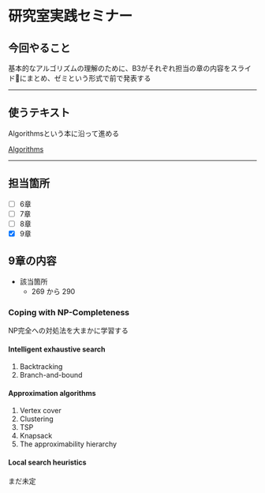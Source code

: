 # 研究室実践セミナー
## 今回やること

基本的なアルゴリズムの理解のために、B3がそれぞれ担当の章の内容をスライドにまとめ、ゼミという形式で前で発表する

---

## 使うテキスト

Algorithmsという本に沿って進める

[Algorithms](http://algorithmics.lsi.upc.edu/docs/Dasgupta-Papadimitriou-Vazirani.pdf)

---

## 担当箇所
- [ ] 6章
- [ ] 7章
- [ ] 8章
- [x] 9章

## 9章の内容

* 該当箇所
    * 269 から 290

### Coping with NP-Completeness

NP完全への対処法を大まかに学習する

#### Intelligent exhaustive search

1. Backtracking
2. Branch-and-bound

#### Approximation algorithms

1. Vertex cover
2. Clustering
3. TSP
4. Knapsack
5. The approximability hierarchy

#### Local search heuristics

まだ未定
